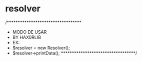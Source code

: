 # resolver

/**********************************
 *  MODO DE USAR
 *  BY HAX0RLIB
 *  EX:
 * $resolver = new Resolver();
 * $resolver->printData();
 **********************************/
